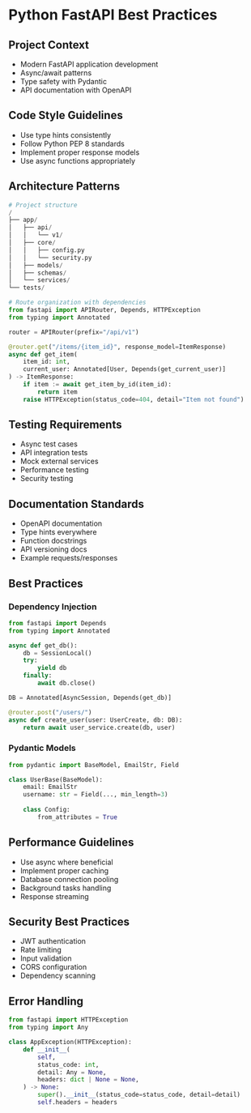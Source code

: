 # Python FastAPI Best Practices

## Project Context
- Modern FastAPI application development
- Async/await patterns
- Type safety with Pydantic
- API documentation with OpenAPI

## Code Style Guidelines
- Use type hints consistently
- Follow Python PEP 8 standards
- Implement proper response models
- Use async functions appropriately

## Architecture Patterns
```python
# Project structure
/
├── app/
│   ├── api/
│   │   └── v1/
│   ├── core/
│   │   ├── config.py
│   │   └── security.py
│   ├── models/
│   ├── schemas/
│   └── services/
└── tests/

# Route organization with dependencies
from fastapi import APIRouter, Depends, HTTPException
from typing import Annotated

router = APIRouter(prefix="/api/v1")

@router.get("/items/{item_id}", response_model=ItemResponse)
async def get_item(
    item_id: int,
    current_user: Annotated[User, Depends(get_current_user)]
) -> ItemResponse:
    if item := await get_item_by_id(item_id):
        return item
    raise HTTPException(status_code=404, detail="Item not found")
```

## Testing Requirements
- Async test cases
- API integration tests
- Mock external services
- Performance testing
- Security testing

## Documentation Standards
- OpenAPI documentation
- Type hints everywhere
- Function docstrings
- API versioning docs
- Example requests/responses

## Best Practices
### Dependency Injection
```python
from fastapi import Depends
from typing import Annotated

async def get_db():
    db = SessionLocal()
    try:
        yield db
    finally:
        await db.close()

DB = Annotated[AsyncSession, Depends(get_db)]

@router.post("/users/")
async def create_user(user: UserCreate, db: DB):
    return await user_service.create(db, user)
```

### Pydantic Models
```python
from pydantic import BaseModel, EmailStr, Field

class UserBase(BaseModel):
    email: EmailStr
    username: str = Field(..., min_length=3)
    
    class Config:
        from_attributes = True
```

## Performance Guidelines
- Use async where beneficial
- Implement proper caching
- Database connection pooling
- Background tasks handling
- Response streaming

## Security Best Practices
- JWT authentication
- Rate limiting
- Input validation
- CORS configuration
- Dependency scanning

## Error Handling
```python
from fastapi import HTTPException
from typing import Any

class AppException(HTTPException):
    def __init__(
        self,
        status_code: int,
        detail: Any = None,
        headers: dict | None = None,
    ) -> None:
        super().__init__(status_code=status_code, detail=detail)
        self.headers = headers